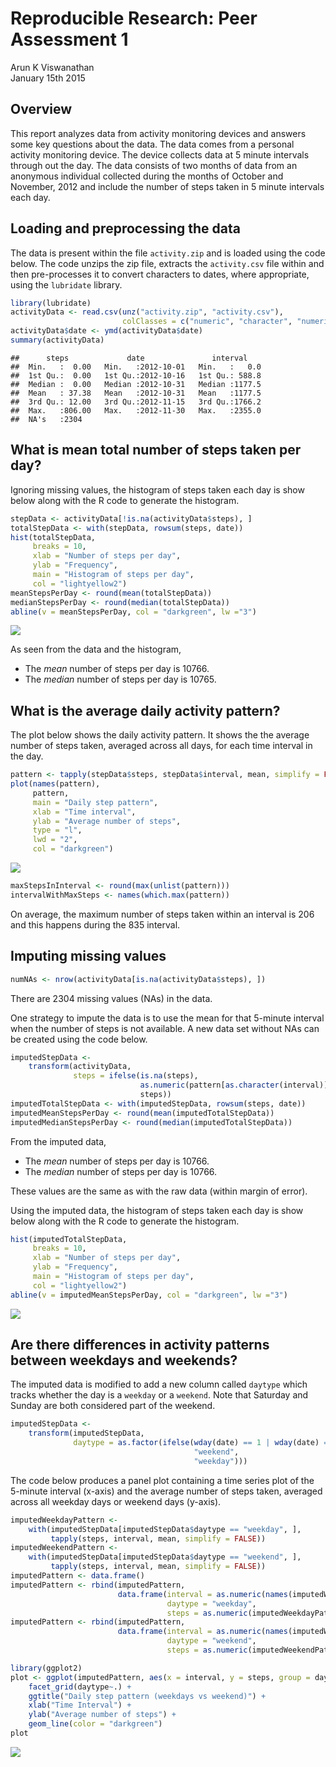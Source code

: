 # Reproducible Research: Peer Assessment 1
Arun K Viswanathan  
January 15th 2015  

## Overview

This report analyzes data from activity monitoring devices and answers some
key questions about the data. The data comes from a personal activity 
monitoring device. The device collects data at 5 minute intervals through out 
the day. The data consists of two months of data from an anonymous individual 
collected during the months of October and November, 2012 and include the 
number of steps taken in 5 minute intervals each day.

## Loading and preprocessing the data

The data is present within the file `activity.zip` and is loaded using the 
code below. The code unzips the zip file, extracts the `activity.csv` file
within and then pre-processes it to convert characters to dates, where
appropriate, using the `lubridate` library.


```r
library(lubridate)
activityData <- read.csv(unz("activity.zip", "activity.csv"),
                         colClasses = c("numeric", "character", "numeric"))
activityData$date <- ymd(activityData$date)
summary(activityData)
```

```
##      steps             date               interval     
##  Min.   :  0.00   Min.   :2012-10-01   Min.   :   0.0  
##  1st Qu.:  0.00   1st Qu.:2012-10-16   1st Qu.: 588.8  
##  Median :  0.00   Median :2012-10-31   Median :1177.5  
##  Mean   : 37.38   Mean   :2012-10-31   Mean   :1177.5  
##  3rd Qu.: 12.00   3rd Qu.:2012-11-15   3rd Qu.:1766.2  
##  Max.   :806.00   Max.   :2012-11-30   Max.   :2355.0  
##  NA's   :2304
```

## What is mean total number of steps taken per day?

Ignoring missing values, the histogram of steps taken each day is show below 
along with the R code to generate the histogram.


```r
stepData <- activityData[!is.na(activityData$steps), ]
totalStepData <- with(stepData, rowsum(steps, date))
hist(totalStepData,
     breaks = 10,
     xlab = "Number of steps per day",
     ylab = "Frequency",
     main = "Histogram of steps per day",
     col = "lightyellow2")
meanStepsPerDay <- round(mean(totalStepData))
medianStepsPerDay <- round(median(totalStepData))
abline(v = meanStepsPerDay, col = "darkgreen", lw ="3")
```

![](PA1_template_files/figure-html/unnamed-chunk-2-1.png) 

As seen from the data and the histogram, 

* The _mean_ number of steps per day is 10766.
* The _median_ number of steps per day is 10765.

## What is the average daily activity pattern?

The plot below shows the daily activity pattern. It shows the the average 
number of steps taken, averaged across all days, for each time interval in the
day. 


```r
pattern <- tapply(stepData$steps, stepData$interval, mean, simplify = FALSE)
plot(names(pattern), 
     pattern, 
     main = "Daily step pattern",
     xlab = "Time interval",
     ylab = "Average number of steps",
     type = "l",
     lwd = "2",
     col = "darkgreen")
```

![](PA1_template_files/figure-html/unnamed-chunk-3-1.png) 

```r
maxStepsInInterval <- round(max(unlist(pattern)))
intervalWithMaxSteps <- names(which.max(pattern))
```

On average, the maximum number of steps taken within an interval is 
206 and this happens during the 
835 interval. 

## Imputing missing values


```r
numNAs <- nrow(activityData[is.na(activityData$steps), ])
```

There are 2304 missing values (NAs) in the data.

One strategy to impute the data is to use the mean for that 5-minute interval
when the number of steps is not available. A new data set without NAs can be 
created using the code below.


```r
imputedStepData <- 
    transform(activityData,
              steps = ifelse(is.na(steps), 
                             as.numeric(pattern[as.character(interval)]),
                             steps))
imputedTotalStepData <- with(imputedStepData, rowsum(steps, date))
imputedMeanStepsPerDay <- round(mean(imputedTotalStepData))
imputedMedianStepsPerDay <- round(median(imputedTotalStepData))
```

From the imputed data,

* The _mean_ number of steps per day is 10766.
* The _median_ number of steps per day is 10766.

These values are the same as with the raw data (within margin of error).

Using the imputed data, the histogram of steps taken each day is show below 
along with the R code to generate the histogram.


```r
hist(imputedTotalStepData,
     breaks = 10,
     xlab = "Number of steps per day",
     ylab = "Frequency",
     main = "Histogram of steps per day",
     col = "lightyellow2")
abline(v = imputedMeanStepsPerDay, col = "darkgreen", lw ="3")
```

![](PA1_template_files/figure-html/unnamed-chunk-6-1.png) 

## Are there differences in activity patterns between weekdays and weekends?

The imputed data is modified to add a new column called `daytype` which tracks 
whether the day is a `weekday` or a `weekend`. Note that Saturday and Sunday
are both considered part of the weekend.


```r
imputedStepData <- 
    transform(imputedStepData,
              daytype = as.factor(ifelse(wday(date) == 1 | wday(date) == 7,
                                         "weekend", 
                                         "weekday")))
```


The code below produces a panel plot containing a time series plot of the 
5-minute interval (x-axis) and the average number of steps taken, averaged 
across all weekday days or weekend days (y-axis). 


```r
imputedWeekdayPattern <- 
    with(imputedStepData[imputedStepData$daytype == "weekday", ],
         tapply(steps, interval, mean, simplify = FALSE))
imputedWeekendPattern <- 
    with(imputedStepData[imputedStepData$daytype == "weekend", ],
         tapply(steps, interval, mean, simplify = FALSE))
imputedPattern <- data.frame()
imputedPattern <- rbind(imputedPattern, 
                        data.frame(interval = as.numeric(names(imputedWeekdayPattern)),
                                   daytype = "weekday",
                                   steps = as.numeric(imputedWeekdayPattern)))
imputedPattern <- rbind(imputedPattern, 
                        data.frame(interval = as.numeric(names(imputedWeekendPattern)),
                                   daytype = "weekend",
                                   steps = as.numeric(imputedWeekendPattern)))

library(ggplot2)
plot <- ggplot(imputedPattern, aes(x = interval, y = steps, group = daytype)) +
    facet_grid(daytype~.) +
    ggtitle("Daily step pattern (weekdays vs weekend)") + 
    xlab("Time Interval") +
    ylab("Average number of steps") +
    geom_line(color = "darkgreen") 
plot
```

![](PA1_template_files/figure-html/unnamed-chunk-8-1.png) 


